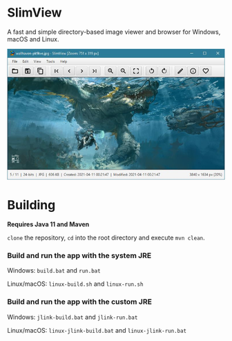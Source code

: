 # SlimView

A fast and simple directory-based image viewer and browser for Windows, macOS and Linux.

![Screenshot](https://github.com/antikmozib/SlimView/blob/master/screenshot.jpg?raw=true)

<h1>Building</h1>

**Requires Java 11 and Maven**

`clone` the repository, `cd` into the root directory and execute `mvn clean`.

<h3>Build and run the app with the system JRE</h3>

Windows: `build.bat` and `run.bat`

Linux/macOS: `linux-build.sh` and `linux-run.sh`

<h3>Build and run the app with the custom JRE</h3>

Windows: `jlink-build.bat` and `jlink-run.bat`

Linux/macOS: `linux-jlink-build.bat` and `linux-jlink-run.bat`
